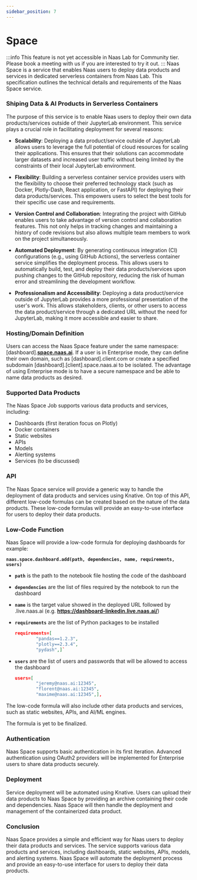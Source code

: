 ```yaml
---
sidebar_position: 7
---
```


# Space

:::info
This feature is not yet accessible in Naas Lab for Community tier. Please book a meeting with us if you are interested to try it out. 
:::
Naas Space is a service that enables Naas users to deploy data products and services in dedicated serverless containers from Naas Lab. This specification outlines the technical details and requirements of the Naas Space service.

### Shiping Data & AI Products in Serverless Containers 

The purpose of this service is to enable Naas users to deploy their own data products/services outside of their JupyterLab environment. This service plays a crucial role in facilitating deployment for several reasons:

- **Scalability**: Deploying a data product/service outside of JupyterLab allows users to leverage the full potential of cloud resources for scaling their applications. This ensures that their solutions can accommodate larger datasets and increased user traffic without being limited by the constraints of their local JupyterLab environment.

- **Flexibility**: Building a serverless container service provides users with the flexibility to choose their preferred technology stack (such as Docker, Plotly-Dash, React application, or FastAPI) for deploying their data products/services. This empowers users to select the best tools for their specific use case and requirements.

- **Version Control and Collaboration**: Integrating the project with GitHub enables users to take advantage of version control and collaboration features. This not only helps in tracking changes and maintaining a history of code revisions but also allows multiple team members to work on the project simultaneously.

- **Automated Deployment**: By generating continuous integration (CI) configurations (e.g., using GitHub Actions), the serverless container service simplifies the deployment process. This allows users to automatically build, test, and deploy their data products/services upon pushing changes to the GitHub repository, reducing the risk of human error and streamlining the development workflow.

- **Professionalism and Accessibility**: Deploying a data product/service outside of JupyterLab provides a more professional presentation of the user's work. This allows stakeholders, clients, or other users to access the data product/service through a dedicated URL without the need for JupyterLab, making it more accessible and easier to share.

### Hosting/Domain Definition

Users can access the Naas Space feature under the same namespace: [dashboard].**[space.naas.ai](http://space.naas.ai/)**. If a user is in Enterprise mode, they can define their own domain, such as [dashboard].client.com or create a specified subdomain [dashboard].[client].space.naas.ai to be isolated. The advantage of using Enterprise mode is to have a secure namespace and be able to name data products as desired.

### Supported Data Products

The Naas Space Job supports various data products and services, including:

- Dashboards (first iteration focus on Plotly)
- Docker containers
- Static websites
- APIs
- Models
- Alerting systems
- Services (to be discussed)

### API

The Naas Space service will provide a generic way to handle the deployment of data products and services using Knative. On top of this API, different low-code formulas can be created based on the nature of the data products. These low-code formulas will provide an easy-to-use interface for users to deploy their data products.

### Low-Code Function

Naas Space will provide a low-code formula for deploying dashboards for example:

**`naas.space.dashboard.add(path, dependencies, name, requirements, users)`**

- **`path`** is the path to the notebook file hosting the code of the dashboard
- **`dependencies`** are the list of files required by the notebook to run the dashboard
- **`name`** is the target value showed in the deployed URL followed by .live.naas.ai (e.g. **https://dashboard-linkedin.live.naas.ai/**)
- **`requirements`** are the list of Python packages to be installed
    
    ```json
    requirements=[
            "pandas==1.2.3",
            "plotly==2.3.4",
            "pydash",]`
    ```
    
- **`users`** are the list of users and passwords that will be allowed to access the dashboard
    
    ```json
    users=[
            "jeremy@naas.ai:12345",
            "florent@naas.ai:12345",
            "maxime@naas.ai:12345",],
    ```
    

The low-code formula will also include other data products and services, such as static websites, APIs, and AI/ML engines.

The formula is yet to be finalized.

### Authentication

Naas Space supports basic authentication in its first iteration. Advanced authentication using OAuth2 providers will be implemented for Enterprise users to share data products securely.

### Deployment

Service deployment will be automated using Knative. Users can upload their data products to Naas Space by providing an archive containing their code and dependencies. Naas Space will then handle the deployment and management of the containerized data product.

### Conclusion

Naas Space provides a simple and efficient way for Naas users to deploy their data products and services. The service supports various data products and services, including dashboards, static websites, APIs, models, and alerting systems. Naas Space will automate the deployment process and provide an easy-to-use interface for users to deploy their data products.